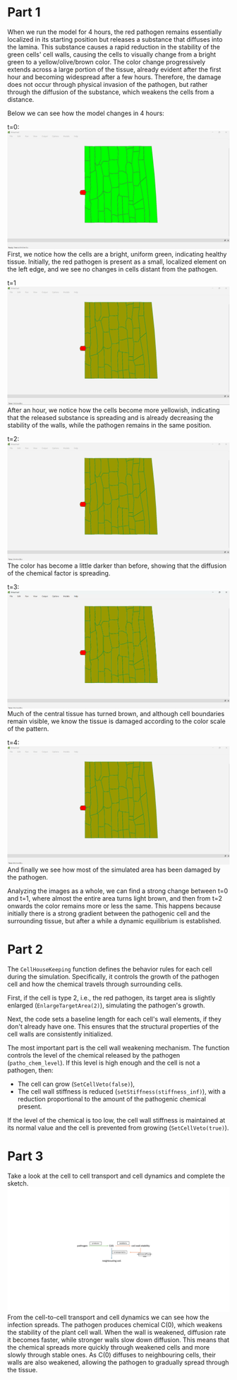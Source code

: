 # Part 1
When we run the model for 4 hours, the red pathogen remains essentially localized in its starting position but releases a substance that diffuses into the lamina. This substance causes a rapid reduction in the stability of the green cells' cell walls, causing the cells to visually change from a bright green to a yellow/olive/brown color. The color change progressively extends across a large portion of the tissue, already evident after the first hour and becoming widespread after a few hours. Therefore, the damage does not occur through physical invasion of the pathogen, but rather through the diffusion of the substance, which weakens the cells from a distance.

Below we can see how the model changes in 4 hours:

t=0:
![Alt text](time0.png)
First, we notice how the cells are a bright, uniform green, indicating healthy tissue. Initially, the red pathogen is present as a small, localized element on the left edge, and we see no changes in cells distant from the pathogen.

t=1
![Alt text](time1.png)
After an hour, we notice how the cells become more yellowish, indicating that the released substance is spreading and is already decreasing the stability of the walls, while the pathogen remains in the same position.

t=2:
![Alt text](time2.png)
The color has become a little darker than before, showing that the diffusion of the chemical factor is spreading.

t=3:
![Alt text](time3.png)
Much of the central tissue has turned brown, and although cell boundaries remain visible, we know the tissue is damaged according to the color scale of the pattern.

t=4:
![Alt text](time4.png)
And finally we see how most of the simulated area has been damaged by the pathogen.

Analyzing the images as a whole, we can find a strong change between t=0 and t=1, where almost the entire area turns light brown, and then from t=2 onwards the color remains more or less the same. This happens because initially there is a strong gradient between the pathogenic cell and the surrounding tissue, but after a while a dynamic equilibrium is established.

# Part 2

The `CellHouseKeeping` function defines the behavior rules for each cell during the simulation. Specifically, it controls the growth of the pathogen cell and how the chemical travels through surrounding cells.

First, if the cell is type 2, i.e., the red pathogen, its target area is slightly enlarged (`EnlargeTargetArea(2)`), simulating the pathogen's growth.

Next, the code sets a baseline length for each cell's wall elements, if they don't already have one. This ensures that the structural properties of the cell walls are consistently initialized.

The most important part is the cell wall weakening mechanism. The function controls the level of the chemical released by the pathogen (`patho_chem_level`). If this level is high enough and the cell is not a pathogen, then:

- The cell can grow (`SetCellVeto(false)`),
- The cell wall stiffness is reduced (`setStiffness(stiffness_inf)`), with a reduction proportional to the amount of the pathogenic chemical present.

If the level of the chemical is too low, the cell wall stiffness is maintained at its normal value and the cell is prevented from growing (`SetCellVeto(true)`).

# Part 3

 Take a look at the cell to cell transport and cell dynamics and complete the sketch.
![Alt text](Exercise3.png)
From the cell-to-cell transport and cell dynamics we can see how the infection spreads. The pathogen produces chemical C(0), which weakens the stability of the plant cell wall. When the wall is weakened, diffusion rate it becomes faster, while stronger walls slow down diffusion. This means that the chemical spreads more quickly through weakened cells and more slowly through stable ones. As C(0) diffuses to neighbouring cells, their walls are also weakened, allowing the pathogen to gradually spread through the tissue.

